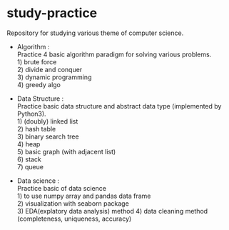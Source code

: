 # study-practice

Repository for studying various theme of computer science.

- Algorithm :  
Practice 4 basic algorithm paradigm for solving various problems.  
1\) brute force  
2\) divide and conquer  
3\) dynamic programming  
4\) greedy algo  


- Data Structure :  
Practice basic data structure and abstract data type (implemented by Python3).  
1\) (doubly) linked list  
2\) hash table  
3\) binary search tree  
4\) heap  
5\) basic graph (with adjacent list)  
6\) stack  
7\) queue


- Data science :  
Practice basic of data science  
1\) to use numpy array and pandas data frame  
2\) visualization with seaborn package  
3\) EDA(explatory data analysis) method
4\) data cleaning method (completeness, uniqueness, accuracy)
